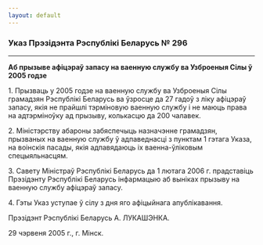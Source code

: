 ```yaml
---
layout: default
---
```


### Указ Прэзідэнта Рэспублікі Беларусь № 296

****

<span class="underline"></span>

**Аб прызыве афіцэраў запасу на ваенную службу ва Узброеныя Сілы ў 2005
годзе**

1\. Прызваць у 2005 годзе на ваенную службу ва Узброеныя Сілы грамадзян
Рэспублікі Беларусь ва ўзросце да 27 гадоў з ліку афіцэраў запасу, якія
не прайшлі тэрміновую ваенную службу і не маюць права на адтэрміноўку ад
прызыву, колькасцю да 200 чалавек.

2\. Міністэрству абароны забяспечыць назначэнне грамадзян, прызваных на
ваенную службу ў адпаведнасці з пунктам 1 гэтага Указа, на воінскія
пасады, якія адпавядаюць іх ваенна-ўліковым спецыяльнасцям.

3\. Савету Міністраў Рэспублікі Беларусь да 1 лютага 2006 г. прадставіць
Прэзідэнту Рэспублікі Беларусь інфармацыю аб выніках прызыву на ваенную
службу афіцэраў запасу.

4\. Гэты Указ уступае ў сілу з дня яго афіцыйнага апублікавання.

Прэзідэнт Рэспублікі Беларусь А. ЛУКАШЭНКА.

29 чэрвеня 2005 г., г. Мінск.
